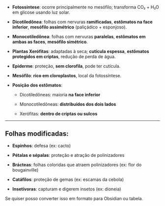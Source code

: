 - **Fotossíntese**: ocorre principalmente no mesófilo; transforma CO₂ + H₂O em glicose usando luz solar.
    
- **Dicotiledônea**: folhas com nervuras **ramificadas**, **estômatos na face inferior**, **mesófilo assimétrico** (paliçádico + esponjoso).
    
- **Monocotiledônea**: folhas com nervuras **paralelas**, **estômatos em ambas as faces**, **mesófilo simétrico**.
    
- **Plantas Xerófitas**: adaptadas à seca; **cutícula espessa**, **estômatos protegidos em criptas**, redução de perda de água.
    
- **Epiderme**: proteção, **sem clorofila**, pode ter cutícula.
    
- **Mesófilo**: **rico em cloroplastos**, local da fotossíntese.
    
- **Posição dos estômatos**:
    
    - Dicotiledôneas: maioria **na face inferior**
        
    - Monocotiledôneas: **distribuídos dos dois lados**
        
    - Xerófitas: **dentro de criptas ou sulcos**
        

---

## Folhas modificadas:

- **Espinhos**: defesa (ex: cacto)
    
- **Pétalas e sépalas**: proteção e atração de polinizadores
    
- **Brácteas**: folhas coloridas que atraem polinizadores (ex: flor do bougainville)
    
- **Catáfilos**: proteção de gemas (ex: escamas da cebola)
    
- **Insetívoras**: capturam e digerem insetos (ex: dioneia)
    

Se quiser posso converter isso em formato para Obsidian ou tabela.